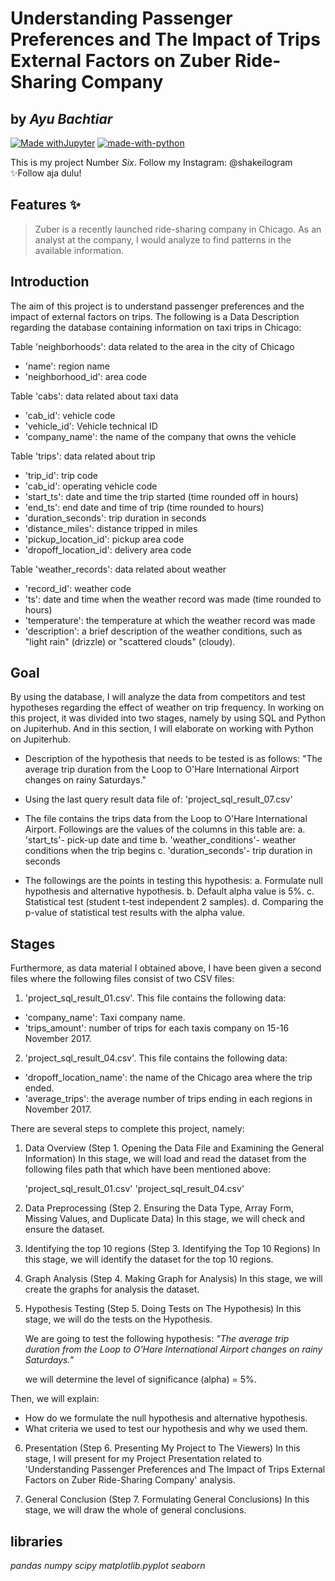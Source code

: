 # Understanding Passenger Preferences and The Impact of Trips External Factors on Zuber Ride-Sharing Company
## by _Ayu Bachtiar_

[![Made withJupyter](https://img.shields.io/badge/Made%20with-Jupyter-orange?style=for-the-badge&logo=Jupyter)](https://jupyter.org/try)
[![made-with-python](https://img.shields.io/badge/Made%20with-Python-1f425f.svg)](https://www.python.org/)

This is my project Number _Six_.
Follow my Instagram: @shakeilogram
✨Follow aja dulu!

## Features ✨
> Zuber is a recently launched ride-sharing company in Chicago.
> As an analyst at the company, I would analyze to find
> patterns in the available information.

## Introduction
The aim of this project is to understand passenger preferences and the impact of external factors on trips. The following is a Data Description regarding the database containing information on taxi trips in Chicago:

Table 'neighborhoods': data related to the area in the city of Chicago
- 'name': region name
- 'neighborhood_id': area code

Table 'cabs': data related about taxi data
- 'cab_id': vehicle code
- 'vehicle_id': Vehicle technical ID
- 'company_name': the name of the company that owns the vehicle

Table 'trips': data related about trip
- 'trip_id': trip code
- 'cab_id': operating vehicle code
- 'start_ts': date and time the trip started (time rounded off in hours)
- 'end_ts': end date and time of trip (time rounded to hours)
- 'duration_seconds': trip duration in seconds
- 'distance_miles': distance tripped in miles
- 'pickup_location_id': pickup area code
- 'dropoff_location_id': delivery area code

Table 'weather_records': data related about weather 
- 'record_id': weather code
- 'ts': date and time when the weather record was made (time rounded to hours)
- 'temperature': the temperature at which the weather record was made
- 'description': a brief description of the weather conditions, such as "light rain" (drizzle) or "scattered clouds" (cloudy).

## Goal
By using the database, I will analyze the data from competitors and test hypotheses regarding the effect of weather on trip frequency. In working on this project, it was divided into two stages, namely by using SQL and Python on Jupiterhub. And in this section, I will elaborate on working with Python on Jupiterhub.

- Description of the hypothesis that needs to be tested is as follows:
"The average trip duration from the Loop to O'Hare International Airport changes on rainy Saturdays."

- Using the last query result data file of:
'project_sql_result_07.csv'

- The file contains the trips data from the Loop to O'Hare International Airport. Followings are the values of the columns in this table are:
    a. 'start_ts'- pick-up date and time
    b. 'weather_conditions'- weather conditions when the trip begins
    c. 'duration_seconds'- trip duration in seconds

- The followings are the points in testing this hypothesis:
    a. Formulate null hypothesis and alternative hypothesis.
    b. Default alpha value is 5%.
    c. Statistical test (student t-test independent 2 samples).
    d. Comparing the p-value of statistical test results with the alpha value.

## Stages
Furthermore, as data material I obtained above, I have been given a second files where the following files consist of two CSV files:

1. 'project_sql_result_01.csv'. This file contains the following data:
- 'company_name': Taxi company name.
- 'trips_amount': number of trips for each taxis company on 15-16 November 2017.

2. 'project_sql_result_04.csv'. This file contains the following data:
- 'dropoff_location_name': the name of the Chicago area where the trip ended.
- 'average_trips': the average number of trips ending in each regions in November 2017.

There are several steps to complete this project, namely:
1. Data Overview (Step 1. Opening the Data File and Examining the General Information)
In this stage, we will load and read the dataset from the following files path that which have been mentioned above:

    'project_sql_result_01.csv'
    'project_sql_result_04.csv'

2. Data Preprocessing (Step 2. Ensuring the Data Type, Array Form, Missing Values, and Duplicate Data)
In this stage, we will check and ensure the dataset.

3. Identifying the top 10 regions (Step 3. Identifying the Top 10 Regions)
In this stage, we will identify the dataset for the top 10 regions.

4. Graph Analysis (Step 4. Making Graph for Analysis)
In this stage, we will create the graphs  for analysis the dataset.

5. Hypothesis Testing (Step 5. Doing Tests on The Hypothesis)
In this stage, we will do the tests on the Hypothesis.
    
    We are going to test the following hypothesis:
    _"The average trip duration from the Loop to O'Hare International Airport changes on rainy Saturdays."_

    we will determine the level of significance (alpha) = 5%.

Then, we will explain:
- How do we formulate the null hypothesis and alternative hypothesis.
- What criteria we used to test our hypothesis and why we used them.

6. Presentation (Step 6. Presenting My Project to The Viewers)
In this stage, I will present for my Project Presentation related to 'Understanding Passenger Preferences and The Impact of Trips External Factors on Zuber Ride-Sharing Company' analysis.

7. General Conclusion (Step 7. Formulating General Conclusions)
In this stage, we will draw the whole of general conclusions.

## libraries
_pandas_
_numpy_
_scipy_
_matplotlib.pyplot_
_seaborn_
